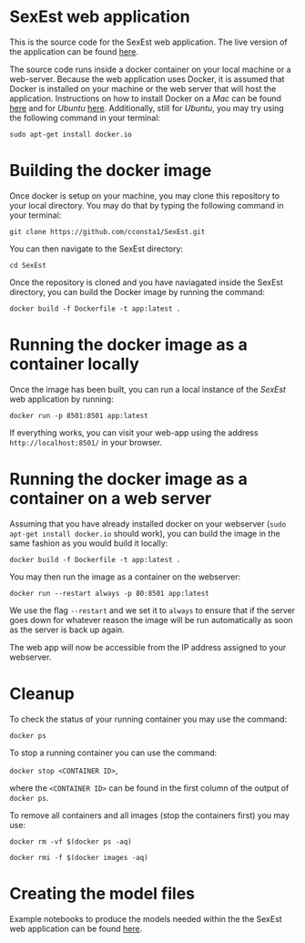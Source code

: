 # SexEst web application

This is the source code for the SexEst web application.
The live version of the application can be found [here](http://sexest.cyi.ac.cy/).

The source code runs inside 
a docker container on your local machine or a web-server.
Because the web application uses Docker, it is 
assumed that Docker is installed on your machine or the web server
that will host the application.
Instructions on how to install Docker on a *Mac* can be found 
[here](https://docs.docker.com/desktop/mac/install/) and for 
*Ubuntu* [here](https://docs.docker.com/engine/install/ubuntu/).
Additionally, still for *Ubuntu*, you may try using the following command
in your terminal:

`sudo apt-get install docker.io`

# Building the docker image

Once docker is setup on your machine, you may clone this repository
to your local directory. You may do that by typing the following command
in your terminal:

`git clone https://github.com/cconsta1/SexEst.git`

You can then navigate to the SexEst directory:

`cd SexEst`

Once the repository is cloned and you have naviagated inside the SexEst directory, 
you can build the Docker image by running the command:

`docker build -f Dockerfile -t app:latest .`

# Running the docker image as a container locally

Once the image has been built, you can run a local instance of the *SexEst*
web application by running:

`docker run -p 8501:8501 app:latest`

If everything works, you can visit your web-app using the address
`http://localhost:8501/` in your browser.

# Running the docker image as a container on a web server

Assuming that you have already installed docker on your webserver 
(`sudo apt-get install docker.io` should work), you can build the 
image in the same fashion as you would build it locally:

`docker build -f Dockerfile -t app:latest .`

You may then run the image as a container on the webserver:

`docker run --restart always -p 80:8501 app:latest`

We use the flag `--restart` and we set it to `always` to ensure that
if the server goes down for whatever reason the image will be run
automatically as soon as the server is back up again. 

The web app will now be accessible from the IP address assigned
to your webserver.

# Cleanup

To check the status of your running container you may use the command:

`docker ps`

To stop a running container you can use the command:

`docker stop <CONTAINER ID>`,

where the `<CONTAINER ID>` can be found in the first column of the output
of `docker ps`.

To remove all containers and all images (stop the containers first)
you may use:

`docker rm -vf $(docker ps -aq)`

`docker rmi -f $(docker images -aq)`

# Creating the model files

Example notebooks to produce the models needed within the 
the SexEst web application can be found [here](https://github.com/cconsta1/SexEst_Notebooks).